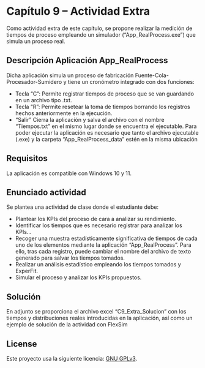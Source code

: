 # Capítulo 9 – Actividad Extra

Como actividad extra de este capítulo, se propone realizar la medición de tiempos de proceso empleando un simulador (“App_RealProcess.exe”) que simula un proceso real.

## Descripción Aplicación App_RealProcess

Dicha aplicación simula un proceso de fabricación Fuente-Cola-Procesador-Sumidero y tiene un cronómetro integrado con dos funciones:
* Tecla “C”: Permite registrar tiempos de proceso que se van guardando en un archivo tipo .txt.
* Tecla “R”: Permite resetear la toma de tiempos borrando los registros hechos anteriormente en la ejecución.
* “Salir” Cierra la aplicación y salva el archivo con el nombre “Tiempos.txt” en el mismo lugar donde se encuentra el ejecutable.
Para poder ejecutar la aplicación es necesario que tanto el archivo ejecutable (.exe) y la carpeta “App_RealProcess_data” estén en la misma ubicación

## Requisitos

La aplicación es compatible con Windows 10 y 11.

## Enunciado actividad

Se plantea una actividad de clase donde el estudiante debe:
* Plantear los KPIs del proceso de cara a analizar su rendimiento.
* Identificar los tiempos que es necesario registrar para analizar los KPIs…
* Recoger una muestra estadísticamente significativa de tiempos de cada uno de los elementos mediante la aplicación “App_RealProcess”. Para ello, tras cada registro, puede cambiar el nombre del archivo de texto generado para salvar los tiempos tomados.
* Realizar un análisis estadístico empleando los tiempos tomados y ExperFit.
* Simular el proceso y analizar los KPIs propuestos.

## Solución

En adjunto se proporciona el archivo excel “C9_Extra_Solucion” con los tiempos y distribuciones reales introducidas en la aplicación, así como un ejemplo de solución de la actividad con FlexSim

## License

Este proyecto usa la siguiente licencia: [GNU GPLv3](https://choosealicense.com/licenses/gpl-3.0/).
